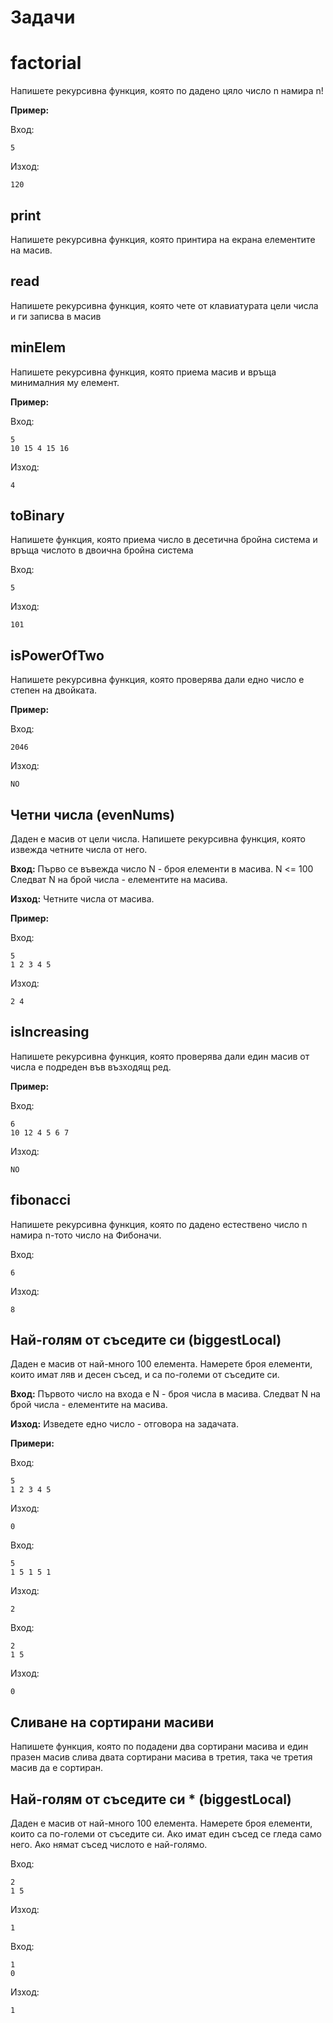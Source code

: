 # Задачи
# factorial
Напишете рекурсивна функция, която по дадено цяло число n намира n!

**Пример:**

Вход:

	5

Изход:

	120

## print
Напишете рекурсивна функция, която принтира на екрана елементите на масив.

## read
Напишете рекурсивна функция, която чете от клавиатурата цели числа и ги записва в масив

## minElem
Напишете рекурсивна функция, която приема масив и връща минималния му елемент.

**Пример:**

Вход:

	5
	10 15 4 15 16

Изход:

	4

## toBinary

Напишете функция, която приема число в десетична бройна система и връща числото в двоична бройна система

Вход:

	5

Изход:

	101

## isPowerOfTwo
Напишете рекурсивна функция, която проверява дали едно число е степен на двойката.

**Пример:**

Вход:

	2046

Изход:

	NO

## Четни числа (evenNums)
Даден е масив от цели числа. Напишете рекурсивна функция, която извежда четните числа от него.

**Вход:** Първо се въвежда число N - броя елементи в масива. N <= 100 Следват N на брой числа - елементите на масива.

**Изход:** Четните числа от масива. 

**Пример:**

Вход:

	5
	1 2 3 4 5

Изход:
	
	2 4

## isIncreasing
Напишете рекурсивна функция, която проверява дали един масив от числа е подреден във възходящ ред.

**Пример:**

Вход:

	6
	10 12 4 5 6 7

Изход:

	NO

## fibonacci
Напишете рекурсивна функция, която по дадено естествено число n намира n-тото число на Фибоначи.

Вход:

	6

Изход:

	8

## Най-голям от съседите си (biggestLocal)

Даден е масив от най-много 100 елемента. Намерете броя елементи, които имат ляв и десен съсед, и са по-големи от съседите си.

**Вход:** Първото число на входа е N - броя числа в масива. Следват N на брой числа - елементите на масива.

**Изход:** Изведете едно число - отговора на задачата.

**Примери:**

Вход: 

	5
	1 2 3 4 5

Изход:

	0

Вход:

	5
	1 5 1 5 1

Изход:

	2

Вход:

	2
	1 5

Изход:

	0


## Сливане на сортирани масиви

Напишете функция, която по подадени два сортирани масива и един празен масив слива двата сортирани масива в третия, така че третия масив да е сортиран.

## Най-голям от съседите си * (biggestLocal) 
Даден е масив от най-много 100 елемента. Намерете броя елементи, които са по-големи от съседите си. Ако имат един съсед се гледа само него. Ако нямат съсед числото е най-голямо.

Вход:

	2
	1 5

Изход:

	1

Вход:

	1
	0

Изход:

	1
